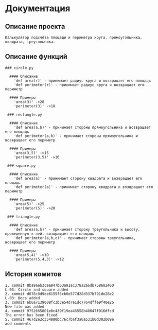 # Документация

  ## Описание проекта
    Калькулятор подсчёта площади и периметра круга, прямоугольника, квадрата, треугольника.

  ## Описание функций

    ### circle.py

      #### Описание
        'def area(r)' - принимает радиус круга и возвращает его площадь
        'def perimeter(r)' - принимает радиус круга и возвращает его периметр

      #### Примеры
        'area(3)' ->28
        'perimeter(3)' ->18

     ### rectangle.py

      #### Описание
        'def area(a,b)' - принимает стороны прямоугольника и возвращает его площадь
        'def perimeter(a,b)' - принимает стороны прямоугольника и возвращает его периметр

      #### Примеры
        'area(3,5)' ->15
        'perimeter(3,5)' ->16

     ### square.py

      #### Описание
        'def area(a)' - принимает сторону квадрата и возвращает его площадь
        'def perimeter(a)' - принимает сторону квадрата и возвращает его периметр

      #### Примеры
        'area(5)' ->25
        'perimeter(5)' ->20

     ### triangle.py

      #### Описание
        'def area(a,h)' - принимает сторону треугольника и высоту, проведенную к ней, возвращает его площадь
        'def perimeter(a,b,c)' - принимает стороны треугольника, возвращает его периметр

      #### Примеры
        'area(5,4)' ->10
        'perimeter(5,4,3)' ->12

  ## История комитов
    1. commit 8ba9aeb3cea847b63a91ac378a2a6db758682460 
    L-03: Circle and square added
    2. commit d078c8d9ee6155f3cb0e577d28d337b791de28e2
    L-03: Docs added
    3. commit 6b6a7139008fc3b3e54d7e1dc7764dffe9f40e26
    New file was added
    4. commit 9752665801e8c439f19ea46558b40647f016dfcd
    The error has been fixed
    5. commit 467d2e2c354880bc76c7baf3a0a531b0d302b09e
    add comments
   

